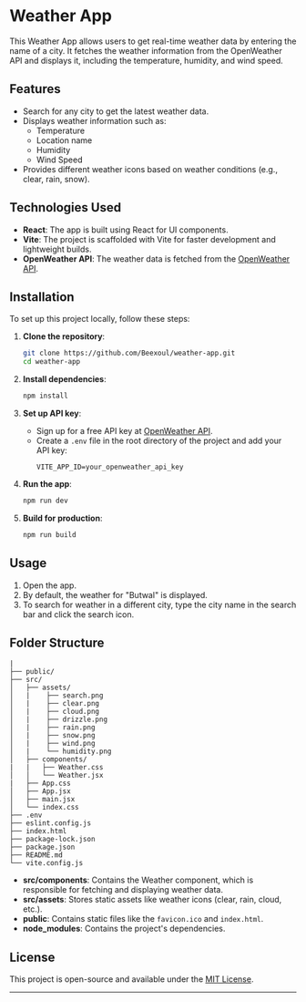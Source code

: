 # Weather App

This Weather App allows users to get real-time weather data by entering the name of a city. It fetches the weather information from the OpenWeather API and displays it, including the temperature, humidity, and wind speed.

## Features

- Search for any city to get the latest weather data.
- Displays weather information such as:
  - Temperature
  - Location name
  - Humidity
  - Wind Speed
- Provides different weather icons based on weather conditions (e.g., clear, rain, snow).

## Technologies Used

- **React**: The app is built using React for UI components.
- **Vite**: The project is scaffolded with Vite for faster development and lightweight builds.
- **OpenWeather API**: The weather data is fetched from the [OpenWeather API](https://openweathermap.org/).

## Installation

To set up this project locally, follow these steps:

1. **Clone the repository**:
    ```bash
    git clone https://github.com/Beexoul/weather-app.git
    cd weather-app
    ```

2. **Install dependencies**:
    ```bash
    npm install
    ```

3. **Set up API key**:
   - Sign up for a free API key at [OpenWeather API](https://openweathermap.org/appid).
   - Create a `.env` file in the root directory of the project and add your API key:
     ```
     VITE_APP_ID=your_openweather_api_key
     ```

4. **Run the app**:
    ```bash
    npm run dev
    ```

5. **Build for production**:
    ```bash
    npm run build
    ```

## Usage

1. Open the app.
2. By default, the weather for "Butwal" is displayed.
3. To search for weather in a different city, type the city name in the search bar and click the search icon.

## Folder Structure
```
|
├── public/
├── src/
│   ├── assets/
│   |    ├── search.png
│   |    ├── clear.png
│   |    ├── cloud.png
│   |    ├── drizzle.png
│   |    ├── rain.png
│   |    ├── snow.png
│   |    ├── wind.png
│   |    └── humidity.png
│   ├── components/
|   |   ├── Weather.css
│   │   └── Weather.jsx
|   ├── App.css
│   ├── App.jsx
│   ├── main.jsx
│   └── index.css
├── .env
├── eslint.config.js
├── index.html
├── package-lock.json
├── package.json
├── README.md
└── vite.config.js
```

- **src/components**: Contains the Weather component, which is responsible for fetching and displaying weather data.
- **src/assets**: Stores static assets like weather icons (clear, rain, cloud, etc.).
- **public**: Contains static files like the `favicon.ico` and `index.html`.
- **node_modules**: Contains the project's dependencies.
  
## License

This project is open-source and available under the [MIT License](LICENSE).

---
